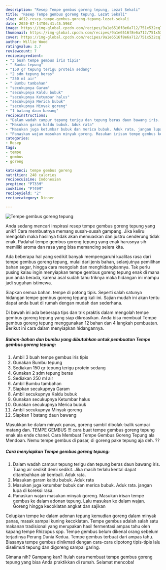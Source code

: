 ```yaml
---
description: "Resep Tempe gembus goreng tepung, Lezat Sekali"
title: "Resep Tempe gembus goreng tepung, Lezat Sekali"
slug: 4012-resep-tempe-gembus-goreng-tepung-lezat-sekali
date: 2020-07-14T06:41:45.596Z
image: https://img-global.cpcdn.com/recipes/9a1e6516f8e6a712/751x532cq70/tempe-gembus-goreng-tepung-foto-resep-utama.jpg
thumbnail: https://img-global.cpcdn.com/recipes/9a1e6516f8e6a712/751x532cq70/tempe-gembus-goreng-tepung-foto-resep-utama.jpg
cover: https://img-global.cpcdn.com/recipes/9a1e6516f8e6a712/751x532cq70/tempe-gembus-goreng-tepung-foto-resep-utama.jpg
author: Willie Wood
ratingvalue: 3.7
reviewcount: 7
recipeingredient:
- "3 buah tempe gembus iris tipis"
- " Bumbu tepung"
- "150 gr tepung terigu protein sedang"
- "2 sdm tepung beras"
- "250 ml air"
- " Bumbu tambahan"
- "secukupnya Garam"
- "secukupnya Kaldu bubuk"
- "secukupnya Ketumbar halus"
- "secukupnya Merica bubuk"
- "secukupnya Minyak goreng"
- "1 batang daun bawang"
recipeinstructions:
- "Dalam wadah campur tepung terigu dan tepung beras daun bawang iris. Tuang air sedikit demi sedikit. Jika masih terlalu kental dapat ditambahkan air kembali. Aduk rata."
- "Masukan garam kaldu bubuk. Aduk rata"
- "Masukan juga ketumbar bubuk dan merica bubuk. Aduk rata. jangan lupa di koreksi rasa."
- "Panaskan wajan masukan minyak goreng. Masukan irisan tempe gembus ke dalam adonan tepung. Lalu masukan ke dalam wajan. Goreng hingga kecoklatan angkat dan sajikan"
categories:
- Resep
tags:
- tempe
- gembus
- goreng

katakunci: tempe gembus goreng 
nutrition: 248 calories
recipecuisine: Indonesian
preptime: "PT33M"
cooktime: "PT49M"
recipeyield: "2"
recipecategory: Dinner

---
```



![Tempe gembus goreng tepung](https://img-global.cpcdn.com/recipes/9a1e6516f8e6a712/751x532cq70/tempe-gembus-goreng-tepung-foto-resep-utama.jpg)

Anda sedang mencari inspirasi resep tempe gembus goreng tepung yang unik? Cara membuatnya memang susah-susah gampang. Jika keliru mengolah maka hasilnya tidak akan memuaskan dan justru cenderung tidak enak. Padahal tempe gembus goreng tepung yang enak harusnya sih memiliki aroma dan rasa yang bisa memancing selera kita.

Ada beberapa hal yang sedikit banyak mempengaruhi kualitas rasa dari tempe gembus goreng tepung, mulai dari jenis bahan, selanjutnya pemilihan bahan segar, hingga cara mengolah dan menghidangkannya. Tak perlu pusing kalau ingin menyiapkan tempe gembus goreng tepung enak di mana pun anda berada, karena asal sudah tahu triknya maka hidangan ini mampu jadi suguhan istimewa.

Siapkan semua bahan. tempe di potong tipis. Seperti salah satunya hidangan tempe gembus goreng tepung kali ini. Sajian mudah ini akan tentu dapat anda buat di rumah dengan mudah dan sederhana.


Di bawah ini ada beberapa tips dan trik praktis dalam mengolah tempe gembus goreng tepung yang siap dikreasikan. Anda bisa membuat Tempe gembus goreng tepung menggunakan 12 bahan dan 4 langkah pembuatan. Berikut ini cara dalam menyiapkan hidangannya.

<!--inarticleads1-->

##### Bahan-bahan dan bumbu yang dibutuhkan untuk pembuatan Tempe gembus goreng tepung:

1. Ambil 3 buah tempe gembus iris tipis
1. Gunakan  Bumbu tepung
1. Sediakan 150 gr tepung terigu protein sedang
1. Gunakan 2 sdm tepung beras
1. Sediakan 250 ml air
1. Ambil  Bumbu tambahan
1. Siapkan secukupnya Garam
1. Ambil secukupnya Kaldu bubuk
1. Gunakan secukupnya Ketumbar halus
1. Gunakan secukupnya Merica bubuk
1. Ambil secukupnya Minyak goreng
1. Siapkan 1 batang daun bawang


Masukkan ke dalam minyak panas, goreng sambil dibolak-balik sampai matang dan. TEMPE GEMBUS !!! cara buat tempe gembus goreng tepung enak ala ende chanel. Cara Membuat Tempe Gembus Goreng Tepung ala Mendoan. Nemu tempe gembus di pasar, di goreng pake tepung aja deh. ?? 

<!--inarticleads2-->

##### Cara menyiapkan Tempe gembus goreng tepung:

1. Dalam wadah campur tepung terigu dan tepung beras daun bawang iris. Tuang air sedikit demi sedikit. Jika masih terlalu kental dapat ditambahkan air kembali. Aduk rata.
1. Masukan garam kaldu bubuk. Aduk rata
1. Masukan juga ketumbar bubuk dan merica bubuk. Aduk rata. jangan lupa di koreksi rasa.
1. Panaskan wajan masukan minyak goreng. Masukan irisan tempe gembus ke dalam adonan tepung. Lalu masukan ke dalam wajan. Goreng hingga kecoklatan angkat dan sajikan


Celupkan tempe ke dalam adonan tepung kemudian goreng dalam minyak panas, masak sampai kuning kecoklatan. Tempe gembus adalah salah satu makanan tradisional yang merupakan hasil fermentasi ampas tahu oleh kapang tempe Rhizopus spp. Tempe gembus belum dikenal orang sebelum terjadinya Perang Dunia Kedua. Tempe gembus terbuat dari ampas tahu. Biasanya tempe gembus dinikmati dengan cara-cara dipotong tipis-tipis lalu diselimuti tepung dan digoreng sampai garing. 

Gimana nih? Gampang kan? Itulah cara membuat tempe gembus goreng tepung yang bisa Anda praktikkan di rumah. Selamat mencoba!
